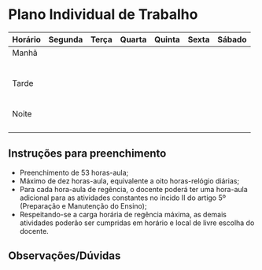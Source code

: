 # Plano Individual de Trabalho

| Horário | Segunda | Terça | Quarta | Quinta | Sexta | Sábado |
|---------|---------|-------|--------|--------|-------|--------|
|Manhã|||||||
||||||||
||||||||
||||||||
||||||||
||||||||
||||||||
|Tarde|||||||
||||||||
||||||||
||||||||
||||||||
||||||||
||||||||
|Noite|||||||
||||||||
||||||||
||||||||
||||||||

## Instruções para preenchimento
* Preenchimento de 53 horas-aula;
* Máximo de dez horas-aula, equivalente a oito horas-relógio diárias;
* Para cada hora-aula de regência, o docente poderá ter uma hora-aula adicional 
  para as atividades constantes no incido II do artigo 5º (Preparação e Manutenção do Ensino);
* Respeitando-se a carga horária de regência máxima, as demais atividades poderão ser
  cumpridas em horário e local de livre escolha do docente.
  
## Observações/Dúvidas
